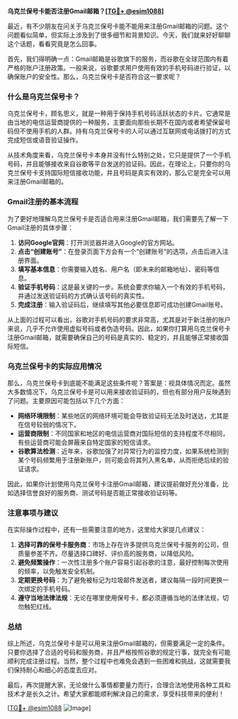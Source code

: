 **乌克兰保号卡能否注册Gmail邮箱？[[TG💪+ @esim1088](https://t.me/s/esim1088)]**

最近，有不少朋友在问关于乌克兰保号卡能不能用来注册Gmail邮箱的问题。这个问题看似简单，但实际上涉及到了很多细节和背景知识。今天，我们就来好好聊聊这个话题，看看究竟是怎么回事。

首先，我们得明确一点：Gmail邮箱是谷歌旗下的服务，而谷歌在全球范围内有着严格的账户注册政策。一般来说，谷歌要求用户使用有效的手机号码进行验证，以确保账户的安全性。那么，乌克兰保号卡是否符合这一要求呢？

### 什么是乌克兰保号卡？

乌克兰保号卡，顾名思义，就是一种用于保持手机号码活跃状态的卡片。它通常是由当地的电信运营商提供的一种服务，主要面向那些长期不在国内或者希望保留号码但不使用手机的人群。持有乌克兰保号卡的人可以通过互联网或电话拨打的方式完成短信或语音验证操作。

从技术角度来看，乌克兰保号卡本身并没有什么特别之处，它只是提供了一个手机号码，并且能够接收来自谷歌等平台发送的验证码。因此，在理论上，只要你的乌克兰保号卡支持国际短信接收功能，并且号码是真实有效的，那么它是完全可以用来注册Gmail邮箱的。

### Gmail注册的基本流程

为了更好地理解乌克兰保号卡是否适合用来注册Gmail邮箱，我们需要先了解一下Gmail注册的具体步骤：

1. **访问Google官网**：打开浏览器并进入Google的官方网站。
2. **点击“创建账号”**：在登录页面下方会有一个“创建账号”的选项，点击后进入注册界面。
3. **填写基本信息**：你需要输入姓名、用户名（即未来的邮箱地址）、密码等信息。
4. **验证手机号码**：这是最关键的一步。系统会要求你输入一个有效的手机号码，并通过发送验证码的方式确认该号码的真实性。
5. **完成注册**：输入验证码后，继续填写其他必要信息即可成功创建Gmail账号。

从上面的过程可以看出，谷歌对手机号码的要求非常高，尤其是对于新注册的账户来说，几乎不允许使用虚拟号码或者伪造号码。因此，如果你打算用乌克兰保号卡注册Gmail邮箱，就需要确保自己的号码是真实的、稳定的，并且能够正常接收国际短信。

### 乌克兰保号卡的实际应用情况

那么，乌克兰保号卡到底能不能满足这些条件呢？答案是：视具体情况而定。虽然大多数情况下，乌克兰保号卡是可以用来接收验证码的，但也有部分用户反映遇到了问题。主要原因可能包括以下几个方面：

- **网络环境限制**：某些地区的网络环境可能会导致验证码无法及时送达，尤其是在信号较弱的情况下。
- **运营商限制**：不同国家和地区的电信运营商对国际短信的支持程度不尽相同，有些运营商可能会屏蔽来自特定国家的短信请求。
- **谷歌算法检测**：近年来，谷歌加强了对异常行为的监控力度，如果系统检测到某个号码频繁用于注册新账户，则可能会将其列入黑名单，从而拒绝后续的验证请求。

因此，如果你计划使用乌克兰保号卡注册Gmail邮箱，建议提前做好充分准备，比如选择信誉良好的服务商、测试号码是否能正常接收验证码等。

### 注意事项与建议

在实际操作过程中，还有一些需要注意的地方，这里给大家提几点建议：

1. **选择可靠的保号卡服务商**：市场上存在许多提供乌克兰保号卡服务的公司，但质量参差不齐。尽量选择口碑好、评价高的服务商，以降低风险。
2. **避免频繁操作**：一次性注册多个账户容易引起谷歌的注意，最好控制每次使用的频率，以免触发安全机制。
3. **定期更换号码**：为了避免被标记为垃圾邮件发送者，建议每隔一段时间更换一次绑定的手机号码。
4. **遵守当地法律法规**：无论在哪里使用保号卡，都必须遵循当地的法律法规，切勿触犯红线。

### 总结

综上所述，乌克兰保号卡是可以用来注册Gmail邮箱的，但需要满足一定的条件。只要你选择了合适的号码和服务商，并且严格按照谷歌的规定行事，就完全有可能顺利完成注册过程。当然，整个过程中也难免会遇到一些困难和挑战，这就需要我们保持耐心和细心的态度去应对。

最后，再次提醒大家，无论做什么事情都要量力而行，合理合法地使用各种工具和技术才是长久之计。希望大家都能顺利解决自己的需求，享受科技带来的便利！

[[TG💪+ @esim1088](https://t.me/s/esim1088) ![Image](https://i.postimg.cc/4NQfJmqS/Snipaste-2025-05-13-00-14-12.png)]